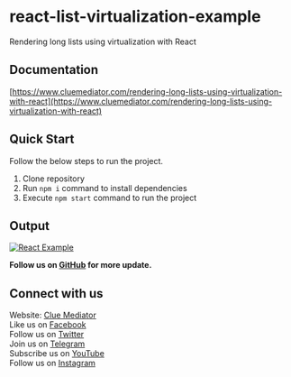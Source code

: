 # react-list-virtualization-example

Rendering long lists using virtualization with React

## Documentation

[https://www.cluemediator.com/rendering-long-lists-using-virtualization-with-react](https://www.cluemediator.com/rendering-long-lists-using-virtualization-with-react)

## Quick Start

Follow the below steps to run the project.

1. Clone repository
2. Run `npm i` command to install dependencies
3. Execute `npm start` command to run the project

## Output

[![React Example](https://www.cluemediator.com/wp-content/uploads/2023/01/output-rendering-long-lists-using-virtualization-with-react-clue-mediator.gif)](https://www.cluemediator.com/rendering-long-lists-using-virtualization-with-react)

**Follow us on [GitHub](https://github.com/cluemediator) for more update.**

## Connect with us

Website: [Clue Mediator](https://www.cluemediator.com)  
Like us on [Facebook](https://www.facebook.com/thecluemediator)  
Follow us on [Twitter](https://twitter.com/cluemediator)  
Join us on [Telegram](https://t.me/cluemediator)  
Subscribe us on [YouTube](https://www.youtube.com/ClueMediator)  
Follow us on [Instagram](https://www.instagram.com/clue_mediator)